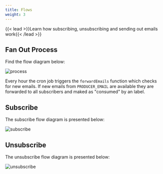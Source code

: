 ```yaml
---
title: Flows
weight: 3
---
```


{{< lead >}}Learn how subscribing, unsubscribing and sending out emails work{{< /lead >}}

## Fan Out Process

Find the flow diagram below:

![process](/img/gmail-fan-out-process.svg)

Every hour the cron job triggers the `forwardEmails` function which checks for new emails.
If new emails from `PRODUCER_EMAIL` are available they are forwarded to all subscribers and maked as "consumed" by an label.

## Subscribe

The subscribe flow diagram is presented below:

![subscribe](/img/gmail-fan-out-subscribe.svg)

## Unsubscribe

The unsubscribe flow diagram is presented below:

![unsubscribe](/img/gmail-fan-out-unsubscribe.svg)
